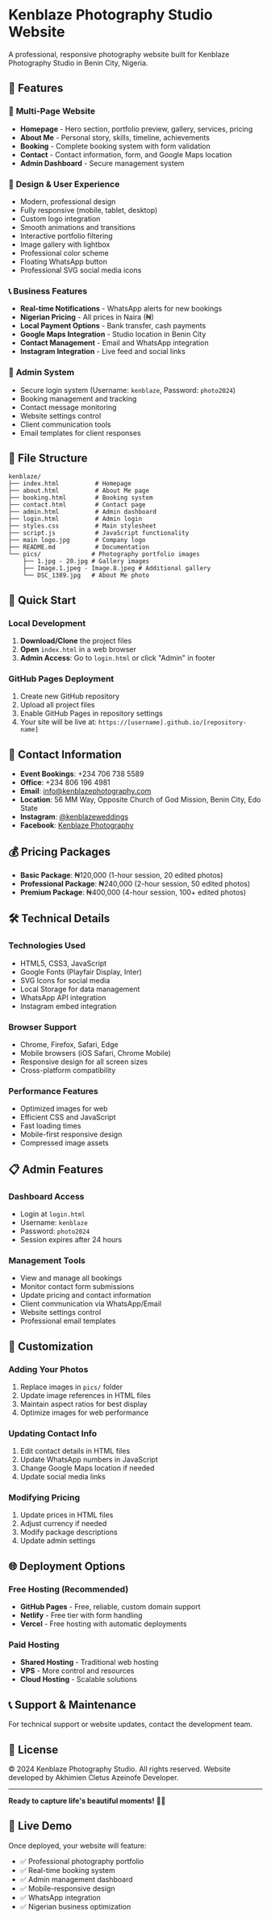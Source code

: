 # Kenblaze Photography Studio Website

A professional, responsive photography website built for Kenblaze Photography Studio in Benin City, Nigeria.

## 🌟 Features

### 📱 **Multi-Page Website**
- **Homepage** - Hero section, portfolio preview, gallery, services, pricing
- **About Me** - Personal story, skills, timeline, achievements
- **Booking** - Complete booking system with form validation
- **Contact** - Contact information, form, and Google Maps location
- **Admin Dashboard** - Secure management system

### 🎨 **Design & User Experience**
- Modern, professional design
- Fully responsive (mobile, tablet, desktop)
- Custom logo integration
- Smooth animations and transitions
- Interactive portfolio filtering
- Image gallery with lightbox
- Professional color scheme
- Floating WhatsApp button
- Professional SVG social media icons

### 📞 **Business Features**
- **Real-time Notifications** - WhatsApp alerts for new bookings
- **Nigerian Pricing** - All prices in Naira (₦)
- **Local Payment Options** - Bank transfer, cash payments
- **Google Maps Integration** - Studio location in Benin City
- **Contact Management** - Email and WhatsApp integration
- **Instagram Integration** - Live feed and social links

### 🔐 **Admin System**
- Secure login system (Username: `kenblaze`, Password: `photo2024`)
- Booking management and tracking
- Contact message monitoring
- Website settings control
- Client communication tools
- Email templates for client responses

## 📁 File Structure

```
kenblaze/
├── index.html          # Homepage
├── about.html          # About Me page
├── booking.html        # Booking system
├── contact.html        # Contact page
├── admin.html          # Admin dashboard
├── login.html          # Admin login
├── styles.css          # Main stylesheet
├── script.js           # JavaScript functionality
├── main logo.jpg       # Company logo
├── README.md           # Documentation
└── pics/              # Photography portfolio images
    ├── 1.jpg - 20.jpg # Gallery images
    ├── Image.1.jpeg - Image.8.jpeg # Additional gallery
    └── DSC_1389.jpg   # About Me photo
```

## 🚀 Quick Start

### **Local Development**
1. **Download/Clone** the project files
2. **Open** `index.html` in a web browser
3. **Admin Access**: Go to `login.html` or click "Admin" in footer

### **GitHub Pages Deployment**
1. Create new GitHub repository
2. Upload all project files
3. Enable GitHub Pages in repository settings
4. Your site will be live at: `https://[username].github.io/[repository-name]`

## 📱 Contact Information

- **Event Bookings**: +234 706 738 5589
- **Office**: +234 806 196 4981
- **Email**: info@kenblazephotography.com
- **Location**: 56 MM Way, Opposite Church of God Mission, Benin City, Edo State
- **Instagram**: [@kenblazeweddings](https://www.instagram.com/kenblazeweddings)
- **Facebook**: [Kenblaze Photography](https://www.facebook.com/share/1XqUZnaCNN/)

## 💰 Pricing Packages

- **Basic Package**: ₦120,000 (1-hour session, 20 edited photos)
- **Professional Package**: ₦240,000 (2-hour session, 50 edited photos)
- **Premium Package**: ₦400,000 (4-hour session, 100+ edited photos)

## 🛠️ Technical Details

### **Technologies Used**
- HTML5, CSS3, JavaScript
- Google Fonts (Playfair Display, Inter)
- SVG Icons for social media
- Local Storage for data management
- WhatsApp API integration
- Instagram embed integration

### **Browser Support**
- Chrome, Firefox, Safari, Edge
- Mobile browsers (iOS Safari, Chrome Mobile)
- Responsive design for all screen sizes
- Cross-platform compatibility

### **Performance Features**
- Optimized images for web
- Efficient CSS and JavaScript
- Fast loading times
- Mobile-first responsive design
- Compressed image assets

## 📋 Admin Features

### **Dashboard Access**
- Login at `login.html`
- Username: `kenblaze`
- Password: `photo2024`
- Session expires after 24 hours

### **Management Tools**
- View and manage all bookings
- Monitor contact form submissions
- Update pricing and contact information
- Client communication via WhatsApp/Email
- Website settings control
- Professional email templates

## 🔧 Customization

### **Adding Your Photos**
1. Replace images in `pics/` folder
2. Update image references in HTML files
3. Maintain aspect ratios for best display
4. Optimize images for web performance

### **Updating Contact Info**
1. Edit contact details in HTML files
2. Update WhatsApp numbers in JavaScript
3. Change Google Maps location if needed
4. Update social media links

### **Modifying Pricing**
1. Update prices in HTML files
2. Adjust currency if needed
3. Modify package descriptions
4. Update admin settings

## 🌐 Deployment Options

### **Free Hosting (Recommended)**
- **GitHub Pages** - Free, reliable, custom domain support
- **Netlify** - Free tier with form handling
- **Vercel** - Free hosting with automatic deployments

### **Paid Hosting**
- **Shared Hosting** - Traditional web hosting
- **VPS** - More control and resources
- **Cloud Hosting** - Scalable solutions

## 📞 Support & Maintenance

For technical support or website updates, contact the development team.

## 📄 License

© 2024 Kenblaze Photography Studio. All rights reserved.
Website developed by Akhimien Cletus Azeinofe Developer.

---

**Ready to capture life's beautiful moments!** 📸✨

## 🚀 Live Demo

Once deployed, your website will feature:
- ✅ Professional photography portfolio
- ✅ Real-time booking system
- ✅ Admin management dashboard
- ✅ Mobile-responsive design
- ✅ WhatsApp integration
- ✅ Nigerian business optimization